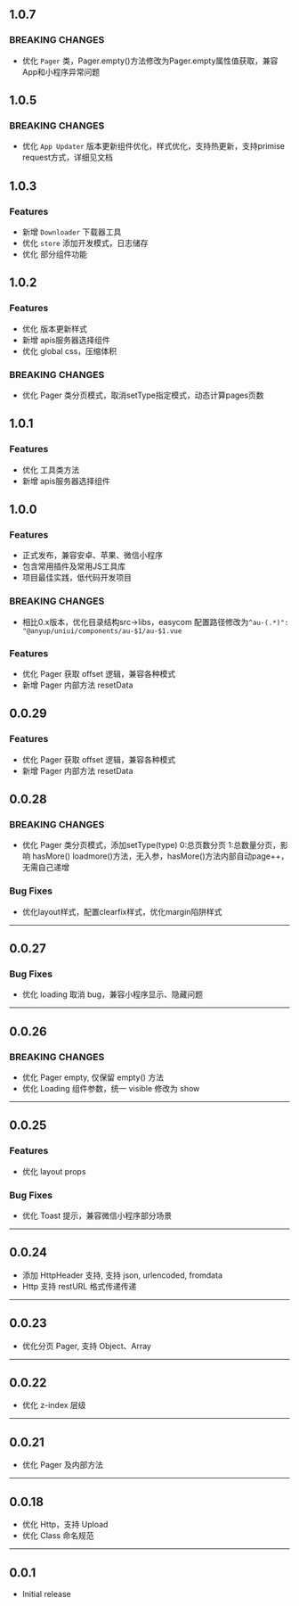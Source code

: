 ## 1.0.7

### BREAKING CHANGES

- 优化 `Pager` 类，Pager.empty()方法修改为Pager.empty属性值获取，兼容App和小程序异常问题

## 1.0.5

### BREAKING CHANGES

- 优化 `App Updater` 版本更新组件优化，样式优化，支持热更新，支持primise request方式，详细见文档

## 1.0.3

### Features

- 新增 `Downloader` 下载器工具
- 优化 `store` 添加开发模式，日志储存
- 优化 部分组件功能

## 1.0.2

### Features

- 优化 版本更新样式
- 新增 apis服务器选择组件
- 优化 global css，压缩体积

### BREAKING CHANGES

- 优化 Pager 类分页模式，取消setType指定模式，动态计算pages页数

## 1.0.1

### Features

- 优化 工具类方法
- 新增 apis服务器选择组件
## 1.0.0

### Features

- 正式发布，兼容安卓、苹果、微信小程序
- 包含常用插件及常用JS工具库
- 项目最佳实践，低代码开发项目

### BREAKING CHANGES

- 相比0.x版本，优化目录结构src->libs，easycom 配置路径修改为`^au-(.*)": "@anyup/uniui/components/au-$1/au-$1.vue`

### Features

- 优化 Pager 获取 offset 逻辑，兼容各种模式
- 新增 Pager 内部方法 resetData

## 0.0.29

### Features

- 优化 Pager 获取 offset 逻辑，兼容各种模式
- 新增 Pager 内部方法 resetData

## 0.0.28

### BREAKING CHANGES

- 优化 Pager 类分页模式，添加setType(type) 0:总页数分页 1:总数量分页，影响 hasMore() loadmore()方法，无入参，hasMore()方法内部自动page++，无需自己递增

### Bug Fixes

- 优化layout样式，配置clearfix样式，优化margin陷阱样式

---
## 0.0.27

### Bug Fixes

- 优化 loading 取消 bug，兼容小程序显示、隐藏问题

---

## 0.0.26

### BREAKING CHANGES

- 优化 Pager empty, 仅保留 empty() 方法
- 优化 Loading 组件参数，统一 visible 修改为 show

---

## 0.0.25

### Features

- 优化 layout props

### Bug Fixes

- 优化 Toast 提示，兼容微信小程序部分场景

---

## 0.0.24

- 添加 HttpHeader 支持, 支持 json, urlencoded, fromdata
- Http 支持 restURL 格式传递传递

---

## 0.0.23

- 优化分页 Pager, 支持 Object、Array

---

## 0.0.22

- 优化 z-index 层级

---

## 0.0.21

- 优化 Pager 及内部方法

---

## 0.0.18

- 优化 Http，支持 Upload
- 优化 Class 命名规范

---

## 0.0.1

- Initial release
